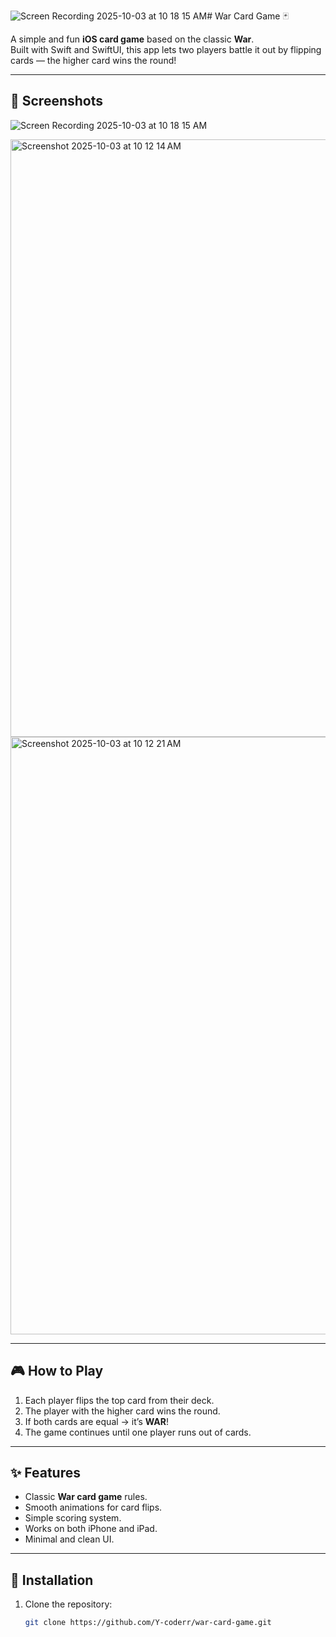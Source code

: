 ![Screen Recording 2025-10-03 at 10 18 15 AM](https://github.com/user-attachments/assets/2dc824af-fc55-4aff-9375-d04da704d322)# War Card Game 🃏

A simple and fun **iOS card game** based on the classic **War**.  
Built with Swift and  SwiftUI, this app lets two players battle it out by flipping cards — the higher card wins the round!  

---

## 📸 Screenshots  

![Screen Recording 2025-10-03 at 10 18 15 AM](https://github.com/user-attachments/assets/34398fed-832c-413b-85a8-879d4d9c8342)

<img width="1470" height="956" alt="Screenshot 2025-10-03 at 10 12 14 AM" src="https://github.com/user-attachments/assets/4aa256e8-97ea-4cff-a99e-1e71def5c568" />
<img width="1470" height="956" alt="Screenshot 2025-10-03 at 10 12 21 AM" src="https://github.com/user-attachments/assets/25f95f53-06c3-4e51-98f0-0a07a066083c" />

---



## 🎮 How to Play
1. Each player flips the top card from their deck.  
2. The player with the higher card wins the round.  
3. If both cards are equal → it’s **WAR**!  
4. The game continues until one player runs out of cards.  

---

## ✨ Features
- Classic **War card game** rules.  
- Smooth animations for card flips.  
- Simple scoring system.  
- Works on both iPhone and iPad.  
- Minimal and clean UI.  

---

## 🚀 Installation
1. Clone the repository:
   ```bash
   git clone https://github.com/Y-coderr/war-card-game.git
